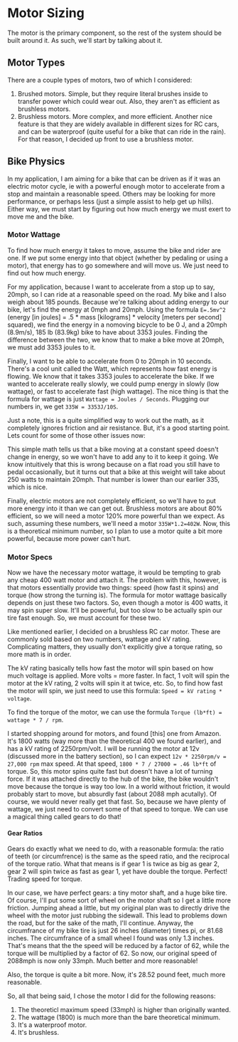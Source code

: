 # Motor Sizing

The motor is the primary component, so the rest of the system should be built around it. As such, we'll start by talking about it.

## Motor Types

There are a couple types of motors, two of which I considered:
1. Brushed motors. Simple, but they require literal brushes inside to transfer power which could wear out. Also, they aren't as efficient as brushless motors.
2. Brushless motors. More complex, and more efficient. Another nice feature is that they are widely available in different sizes for RC cars, and can be waterproof (quite useful for a bike that can ride in the rain). For that reason, I decided up front to use a brushless motor.

## Bike Physics

In my application, I am aiming for a bike that can be driven as if it was an electric motor cycle, ie with a powerful enough motor to accelerate from a stop and maintain a reasonable speed. Others may be looking for more performance, or perhaps less (just a simple assist to help get up hills). Either way, we must start by figuring out how much energy we must exert to move me and the bike.

### Motor Wattage

To find how much energy it takes to move, assume the bike and rider are one. If we put some energy into that object (whether by pedaling or using a motor), that energy has to go somewhere and will move us. We just need to find out how much energy.

For my application, because I want to accelerate from a stop up to say, 20mph, so I can ride at a reasonable speed on the road. My bike and I also weigh about 185 pounds. Because we're talking about adding energy to our bike, let's find the energy at 0mph and 20mph. Using the formula `E=.5mv^2` (energy [in joules] = .5 * mass [kilograms] * velocity [meters per second] squared), we find the energy in a nomoving bicycle to be 0 J, and a 20mph (8.9m/s), 185 lb (83.9kg) bike to have about 3353 joules. Finding the difference between the two, we know that to make a bike move at 20mph, we must add 3353 joules to it.

Finally, I want to be able to accelerate from 0 to 20mph in 10 seconds. There's a cool unit called the Watt, which represents how fast energy is flowing. We know that it takes 3353 joules to accelerate the bike. If we wanted to accelerate really slowly, we could pump energy in slowly (low wattage), or fast to accelerate fast (high wattage). The nice thing is that the formula for wattage is just `Wattage = Joules / Seconds`. Plugging our numbers in, we get `335W = 3353J/10S`.

Just a note, this is a quite simplified way to work out the math, as it completely ignores friction and air resistance. But, it's a good starting point. Lets count for some of those other issues now:

This simple math tells us that a bike moving at a constant speed doesn't change in energy, so we won't have to add any to it to keep it going. We know intuitively that this is wrong because on a flat road you still have to pedal occasionally, but it turns out that a bike at this weight will take about 250 watts to maintain 20mph. That number is lower than our earlier 335, which is nice.

Finally, electric motors are not completely efficient, so we'll have to put more energy into it than we can get out. Brushless motors are about 80% efficient, so we will need a motor 120% more powerful than we expect. As such, assuming these numbers, we'll need a motor `335W*1.2=402W`. Now, this is a theoretical minimum number, so I plan to use a motor quite a bit more powerful, because more power can't hurt.

### Motor Specs

Now we have the necessary motor wattage, it would be tempting to grab any cheap 400 watt motor and attach it. The problem with this, however, is that motors essentially provide two things: speed (how fast it spins) and torque (how strong the turning is). The formula for motor wattage basically depends on just these two factors. So, even though a motor is 400 watts, it may spin super slow. It'll be powerful, but too slow to be actually spin our tire fast enough. So, we must account for these two.

Like mentioned earlier, I decided on a brushless RC car motor. These are commonly sold based on two numbers, wattage and kV rating. Complicating matters, they usually don't explicitly give a torque rating, so more math is in order.

The kV rating basically tells how fast the motor will spin based on how much voltage is applied. More volts = more faster. In fact, 1 volt will spin the motor at the kV rating, 2 volts will spin it at twice, etc. So, to find how fast the motor will spin, we just need to use this formula: `Speed = kV rating * voltage`.

To find the torque of the motor, we can use the formula `Torque (lb*ft) = wattage * 7 / rpm`.

I started shopping around for motors, and found [this] one from Amazon. It's 1800 watts (way more than the theoretical 400 we found earlier), and has a kV rating of 2250rpm/volt.  I will be running the motor at 12v (discussed more in the battery section), so I can expect `12v * 2250rpm/v = 27,000 rpm` max speed. At that speed, `1800 * 7 / 27000 = .46 lb*ft` of torque. So, this motor spins quite fast but doesn't have a lot of turning force. If it was attached directly to the hub of the bike, the bike wouldn't move because the torque is way too low. In a world without friction, it would probably start to move, but absurdly fast (about 2088 mph acutally). Of course, we would never really get that fast. So, because we have plenty of wattage, we just need to convert some of that speed to torque. We can use a magical thing called gears to do that!

#### Gear Ratios

Gears do exactly what we need to do, with a reasonable formula: the ratio of teeth (or circumfrence) is the same as the speed ratio, and the reciprocal of the torque ratio. What that means is if gear 1 is twice as big as gear 2, gear 2 will spin twice as fast as gear 1, yet have double the torque. Perfect! Trading speed for torque.

In our case, we have perfect gears: a tiny motor shaft, and a huge bike tire. Of course, I'll put some sort of wheel on the motor shaft so I get a little more friction. Jumping ahead a little, but my original plan was to directly drive the wheel with the motor just rubbing the sidewall. This lead to problems down the road, but for the sake of the math, I'll continue. Anyway, the circumfrance of my bike tire is just 26 inches (diameter) times pi, or 81.68 inches. The circumfrance of a small wheel I found was only 1.3 inches. That's means that the the speed will be reduced by a factor of 62, while the torque will be multiplied by a factor of 62. So now, our original speed of 2088mph is now only 33mph. Much better and more reasonable!

Also, the torque is quite a bit more. Now, it's 28.52 pound feet, much more reasonable.

So, all that being said, I chose the motor I did for the following reasons:
1. The theoreticl maximum speed (33mph) is higher than originally wanted.
2. The wattage (1800) is much more than the bare theoretical minimum.
3. It's a waterproof motor.
4. It's brushless.

